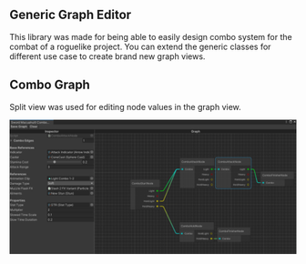 ## Generic Graph Editor

This library was made for being able to easily design combo system for the combat of a roguelike project. You can extend the generic classes for different use case to create brand new graph views.

## Combo Graph

Split view was used for editing node values in the graph view.

![](res/comboGraph.png)